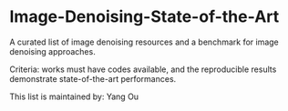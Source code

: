 # Image-Denoising-State-of-the-Art
A curated list of image denoising resources and a benchmark for image denoising approaches.

Criteria: works must have codes available, and the reproducible results demonstrate state-of-the-art performances.

This list is maintained by: Yang Ou
